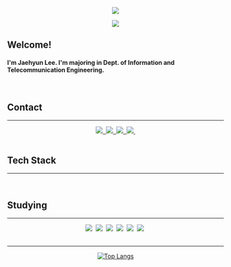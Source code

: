 <div align="center">
<!--타이틀 부분-->
<a href = "https://github.com/jaehyunkor"><img src="https://postfiles.pstatic.net/MjAyNDAzMjZfMTQ4/MDAxNzExNDI1MzIyODM4.ysAmWdFJVocCDIweTvpEYjEMy2l_PR5p10_lDW8xei8g.ryH23JcEG5UdyJ29LMFbEusS48X18uehNbV9gZljL1Mg.PNG/%EC%8A%A4%ED%81%AC%EB%A6%B0%EC%83%B7_2024-03-26_%EC%98%A4%ED%9B%84_12.55.06.png?type=w773" />

<a href="https://hits.seeyoufarm.com"><img src="https://hits.seeyoufarm.com/api/count/incr/badge.svg?url=https%3A%2F%2Fgithub.com%2Fjaehyunkor%2Fhit-counter&count_bg=%2379C83D&title_bg=%23555555&icon=github.svg&icon_color=%23FFFFFF&title=hits&edge_flat=false"/></a>

<h2 align="left"><b>Welcome!</b></h2>
<h4 align="left">I'm <b>Jaehyun Lee</b>. I'm majoring in Dept. of Information and Telecommunication Engineering.<h4>
<br>

<h2 align="left"><b>Contact</b></h2>
<hr>
<div align="center">
  <a href="https://www.naver">
    <img
      src="https://img.shields.io/badge/blog-03C75A?style=flat-square&logo=naver&logoColor=white"/>&nbsp
  </a>
  <a href="mailto:zeha8917@gmail.com"> 
    <img src="https://img.shields.io/badge/zeha8917@gmail.com-EA4335?style=flat-square&logo=gmail&logoColor=white"/>&nbsp
  </a>
  <a href="https://www.instagram.com/jaehyunkor/"> 
    <img src="https://img.shields.io/badge/jaehyunkor-E4405F?style=flat-square&logo=instagram&logoColor=white"/>&nbsp
  </a>
  <a href="https://fabulous-viscount-d7f.notion.site/2078c6a2e061479fbaff92827e75e5b3"> 
    <img src="https://img.shields.io/badge/notion-000000?style=flat-square&logo=notion&logoColor=white"/>&nbsp
  </a>
</div><br>

<!--내용 부분-->
<h2 align="left"><b>Tech Stack</b></h2>
<hr>
<!--<div align="center">
  <img src="https://img.shields.io/badge/react-20232a.svg?style=for-the-badge&logo=react&logoColor=61DAFB" />&nbsp
  <img src="https://img.shields.io/badge/javascript-F7DF1E.svg?style=for-the-badge&logo=javascript&logoColor=20232a" />&nbsp
  <img src="https://img.shields.io/badge/html5-E34F26.svg?style=for-the-badge&logo=html5&logoColor=white" />&nbsp
</div>-->

<br>

<h2 align="left"><b>Studying</b></h2><hr>
<div align="center">
  <img src="https://img.shields.io/badge/Python-3776AB.svg?style=flat-square&logo=python&logoColor=white" />&nbsp
  <img src="https://img.shields.io/badge/Java-bf2e24?style=flat-square&logo=java&logoColor=white" />&nbsp
  <img src="https://img.shields.io/badge/C%23-512BD4?style=flat-square&logo=Csharp&logoColor=white" />&nbsp
  <img src="https://img.shields.io/badge/HTML-E34F26?style=flat-square&logo=html5&logoColor=white" />&nbsp
  <img src="https://img.shields.io/badge/C%23-512BD4?style=flat-square&logo=Csharp&logoColor=white" />&nbsp
  <img src="https://img.shields.io/badge/JavaScript-F7DF1E?style=flat-square&logo=javascript&logoColor=black" />&nbsp
</div>

<br>

<hr>

[![Top Langs](https://github-readme-stats.vercel.app/api/top-langs/?username=jaehyunkor&langs_count=8)](https://github.com/jaehyunkor/github-readme-stats)

<br>

</div>

